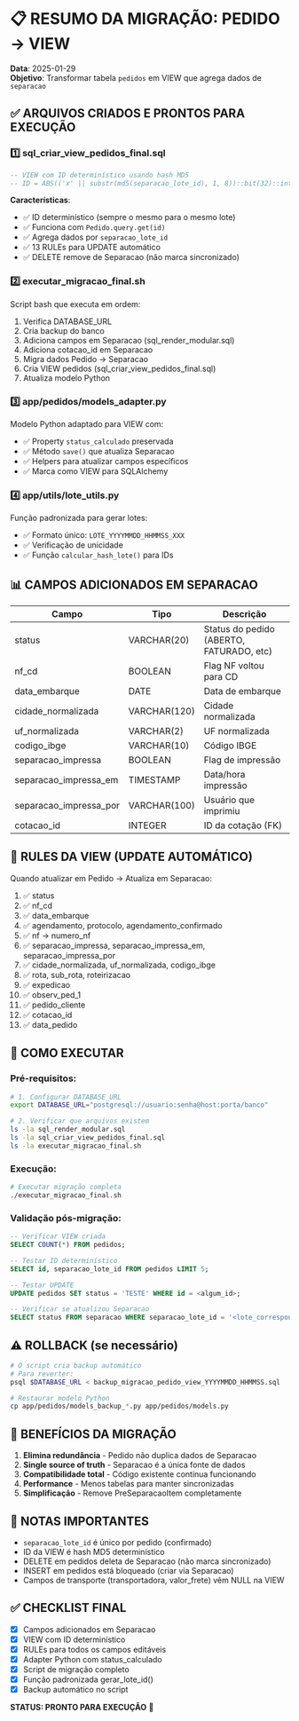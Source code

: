 # 📋 RESUMO DA MIGRAÇÃO: PEDIDO → VIEW

**Data**: 2025-01-29  
**Objetivo**: Transformar tabela `pedidos` em VIEW que agrega dados de `separacao`

## ✅ ARQUIVOS CRIADOS E PRONTOS PARA EXECUÇÃO

### 1️⃣ **sql_criar_view_pedidos_final.sql**
```sql
-- VIEW com ID determinístico usando hash MD5
-- ID = ABS(('x' || substr(md5(separacao_lote_id), 1, 8))::bit(32)::int)
```
**Características**:
- ✅ ID determinístico (sempre o mesmo para o mesmo lote)
- ✅ Funciona com `Pedido.query.get(id)`
- ✅ Agrega dados por `separacao_lote_id`
- ✅ 13 RULEs para UPDATE automático
- ✅ DELETE remove de Separacao (não marca sincronizado)

### 2️⃣ **executar_migracao_final.sh**
Script bash que executa em ordem:
1. Verifica DATABASE_URL
2. Cria backup do banco
3. Adiciona campos em Separacao (sql_render_modular.sql)
4. Adiciona cotacao_id em Separacao
5. Migra dados Pedido → Separacao
6. Cria VIEW pedidos (sql_criar_view_pedidos_final.sql)
7. Atualiza modelo Python

### 3️⃣ **app/pedidos/models_adapter.py**
Modelo Python adaptado para VIEW com:
- ✅ Property `status_calculado` preservada
- ✅ Método `save()` que atualiza Separacao
- ✅ Helpers para atualizar campos específicos
- ✅ Marca como VIEW para SQLAlchemy

### 4️⃣ **app/utils/lote_utils.py**
Função padronizada para gerar lotes:
- ✅ Formato único: `LOTE_YYYYMMDD_HHMMSS_XXX`
- ✅ Verificação de unicidade
- ✅ Função `calcular_hash_lote()` para IDs

## 📊 CAMPOS ADICIONADOS EM SEPARACAO

| Campo | Tipo | Descrição |
|-------|------|-----------|
| status | VARCHAR(20) | Status do pedido (ABERTO, FATURADO, etc) |
| nf_cd | BOOLEAN | Flag NF voltou para CD |
| data_embarque | DATE | Data de embarque |
| cidade_normalizada | VARCHAR(120) | Cidade normalizada |
| uf_normalizada | VARCHAR(2) | UF normalizada |
| codigo_ibge | VARCHAR(10) | Código IBGE |
| separacao_impressa | BOOLEAN | Flag de impressão |
| separacao_impressa_em | TIMESTAMP | Data/hora impressão |
| separacao_impressa_por | VARCHAR(100) | Usuário que imprimiu |
| cotacao_id | INTEGER | ID da cotação (FK) |

## 🔄 RULES DA VIEW (UPDATE AUTOMÁTICO)

Quando atualizar em Pedido → Atualiza em Separacao:

1. ✅ status
2. ✅ nf_cd
3. ✅ data_embarque
4. ✅ agendamento, protocolo, agendamento_confirmado
5. ✅ nf → numero_nf
6. ✅ separacao_impressa, separacao_impressa_em, separacao_impressa_por
7. ✅ cidade_normalizada, uf_normalizada, codigo_ibge
8. ✅ rota, sub_rota, roteirizacao
9. ✅ expedicao
10. ✅ observ_ped_1
11. ✅ pedido_cliente
12. ✅ cotacao_id
13. ✅ data_pedido

## 🚀 COMO EXECUTAR

### Pré-requisitos:
```bash
# 1. Configurar DATABASE_URL
export DATABASE_URL="postgresql://usuario:senha@host:porta/banco"

# 2. Verificar que arquivos existem
ls -la sql_render_modular.sql
ls -la sql_criar_view_pedidos_final.sql
ls -la executar_migracao_final.sh
```

### Execução:
```bash
# Executar migração completa
./executar_migracao_final.sh
```

### Validação pós-migração:
```sql
-- Verificar VIEW criada
SELECT COUNT(*) FROM pedidos;

-- Testar ID determinístico
SELECT id, separacao_lote_id FROM pedidos LIMIT 5;

-- Testar UPDATE
UPDATE pedidos SET status = 'TESTE' WHERE id = <algum_id>;

-- Verificar se atualizou Separacao
SELECT status FROM separacao WHERE separacao_lote_id = '<lote_correspondente>';
```

## ⚠️ ROLLBACK (se necessário)

```bash
# O script cria backup automático
# Para reverter:
psql $DATABASE_URL < backup_migracao_pedido_view_YYYYMMDD_HHMMSS.sql

# Restaurar modelo Python
cp app/pedidos/models_backup_*.py app/pedidos/models.py
```

## 🎯 BENEFÍCIOS DA MIGRAÇÃO

1. **Elimina redundância** - Pedido não duplica dados de Separacao
2. **Single source of truth** - Separacao é a única fonte de dados
3. **Compatibilidade total** - Código existente continua funcionando
4. **Performance** - Menos tabelas para manter sincronizadas
5. **Simplificação** - Remove PreSeparacaoItem completamente

## 📝 NOTAS IMPORTANTES

- `separacao_lote_id` é único por pedido (confirmado)
- ID da VIEW é hash MD5 determinístico
- DELETE em pedidos deleta de Separacao (não marca sincronizado)
- INSERT em pedidos está bloqueado (criar via Separacao)
- Campos de transporte (transportadora, valor_frete) vêm NULL na VIEW

## ✅ CHECKLIST FINAL

- [x] Campos adicionados em Separacao
- [x] VIEW com ID determinístico
- [x] RULEs para todos os campos editáveis
- [x] Adapter Python com status_calculado
- [x] Script de migração completo
- [x] Função padronizada gerar_lote_id()
- [x] Backup automático no script

**STATUS: PRONTO PARA EXECUÇÃO** 🚀
